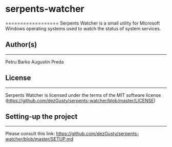 # serpents-watcher
==================
Serpents Watcher is a small utility for Microsoft Windows operating systems used to watch the status of system services.

## Author(s)
------------
Petru Barko
Augustin Preda

## License
----------
Serpents Watcher is licensed under the terms of the MIT software license (https://github.com/dezGusty/serpents-watcher/blob/master/LICENSE)

## Setting-up the project
-------------------------
Please consult this link: https://github.com/dezGusty/serpents-watcher/blob/master/SETUP.md


